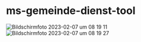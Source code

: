 # ms-gemeinde-dienst-tool
 
![Bildschirmfoto 2023-02-07 um 08 19 11](https://user-images.githubusercontent.com/45995648/217174806-861771c7-9b88-465f-8c79-888a039bb35a.png)
![Bildschirmfoto 2023-02-07 um 08 19 27](https://user-images.githubusercontent.com/45995648/217174812-bb522e50-4aaa-444f-bfde-799268c2dfcf.png)
